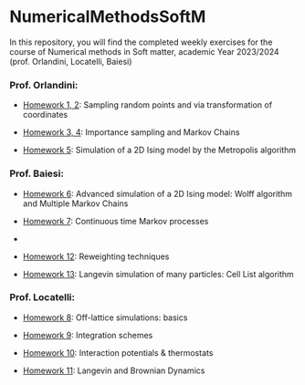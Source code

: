 # NumericalMethodsSoftM
In this repository, you will find the completed weekly exercises for the course of Numerical methods in Soft matter, academic Year 2023/2024 (prof. Orlandini, Locatelli, Baiesi)



### Prof. Orlandini:

* [Homework 1, 2](https://github.com/RiccardoTancredi/Numerical-Methods-in-Soft-Matter/tree/main/L03/Exercise%201): Sampling random points and via transformation of coordinates

* [Homework 3, 4](https://github.com/RiccardoTancredi/Numerical-Methods-in-Soft-Matter/tree/main/L06/Exercise%203): Importance sampling and Markov Chains

* [Homework 5](https://github.com/RiccardoTancredi/Numerical-Methods-in-Soft-Matter/tree/main/L08/Exercise%205): Simulation of a 2D Ising model by the Metropolis algorithm

### Prof. Baiesi:

* [Homework 6](https://github.com/RiccardoTancredi/Numerical-Methods-in-Soft-Matter/tree/main/L10/Exercise%206): Advanced simulation of a 2D Ising model: Wolff algorithm and Multiple Markov Chains

* [Homework 7](https://github.com/RiccardoTancredi/Numerical-Methods-in-Soft-Matter/tree/main/L12/Exercise%207): Continuous time Markov processes
* 
* [Homework 12](https://github.com/RiccardoTancredi/Numerical-Methods-in-Soft-Matter/tree/main/L22/Exercise%2012): Reweighting techniques

* [Homework 13](https://github.com/RiccardoTancredi/Numerical-Methods-in-Soft-Matter/tree/main/L24/Exercise%2013): Langevin simulation of many particles: Cell List algorithm

### Prof. Locatelli:

* [Homework 8](https://github.com/RiccardoTancredi/Numerical-Methods-in-Soft-Matter/tree/main/L14/Exercise%208): Off-lattice simulations: basics

* [Homework 9](https://github.com/RiccardoTancredi/Numerical-Methods-in-Soft-Matter/tree/main/L16/Exercise%209): Integration schemes

* [Homework 10](https://github.com/RiccardoTancredi/Numerical-Methods-in-Soft-Matter/tree/main/L18/Exercise%2010): Interaction potentials & thermostats

* [Homework 11](https://github.com/RiccardoTancredi/Numerical-Methods-in-Soft-Matter/tree/main/L20/Exercise%2011): Langevin and Brownian Dynamics

